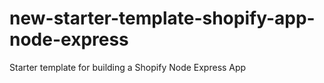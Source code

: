 # new-starter-template-shopify-app-node-express
Starter template for building a Shopify Node Express App
